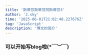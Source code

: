 ```yaml
---
title: '斯蒂芬斯蒂芬阿斯蒂芬3'
author: 'J.sky'
time: '2025-06-01T21:02:48.227676Z'
tag: 'JavaScript'
description: '博文的简介'
---
```



### 可以开始写blog啦(*￣︶￣)